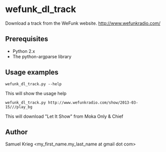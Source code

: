 wefunk_dl_track
===============

Download a track from the WeFunk website.
http://www.wefunkradio.com/

Prerequisites
-------------

* Python 2.x
* The python-argparse library

Usage examples
--------------

    wefunk_dl_track.py --help
This will show the usage help

    wefunk_dl_track.py http://www.wefunkradio.com/show/2013-03-15///play_bg
This will download "Let It Show" from Moka Only & Chief


Author
------

Samuel Krieg <my_first_name.my_last_name at gmail dot com>

